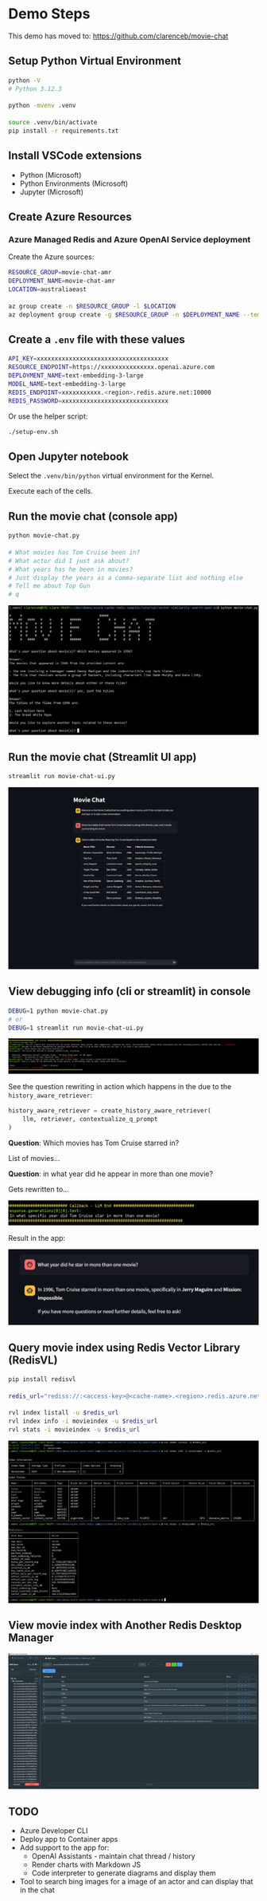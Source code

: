 # Demo Steps

This demo has moved to: https://github.com/clarenceb/movie-chat

## Setup Python Virtual Environment

```sh
python -V
# Python 3.12.3

python -mvenv .venv

source .venv/bin/activate
pip install -r requirements.txt
```

## Install VSCode extensions

* Python (Microsoft)
* Python Environments (Microsoft)
* Jupyter (Microsoft)

## Create Azure Resources

### Azure Managed Redis and Azure OpenAI Service deployment

Create the Azure sources:

```sh
RESOURCE_GROUP=movie-chat-amr
DEPLOYMENT_NAME=movie-chat-amr
LOCATION=australiaeast

az group create -n $RESOURCE_GROUP -l $LOCATION
az deployment group create -g $RESOURCE_GROUP -n $DEPLOYMENT_NAME --template-file main.bicep
```

## Create a `.env` file with these values

```sh
API_KEY=xxxxxxxxxxxxxxxxxxxxxxxxxxxxxxxxxxxxx
RESOURCE_ENDPOINT=https://xxxxxxxxxxxxxxx.openai.azure.com
DEPLOYMENT_NAME=text-embedding-3-large
MODEL_NAME=text-embedding-3-large
REDIS_ENDPOINT=xxxxxxxxxxx.<region>.redis.azure.net:10000
REDIS_PASSWORD=xxxxxxxxxxxxxxxxxxxxxxxxxxxxxx
```

Or use the helper script:

```sh
./setup-env.sh
```

## Open Jupyter notebook

Select the `.venv/bin/python` virtual environment for the Kernel.

Execute each of the cells.

## Run the movie chat (console app)

```sh
python movie-chat.py

# What movies has Tom Cruise been in?
# What actor did I just ask about?
# What years has he been in movies?
# Just display the years as a comma-separate list and nothing else
# Tell me about Top Gun
# q
```

![movie chat console](img/movie-chat-console.png "movie chat console")

## Run the movie chat (Streamlit UI app)

```sh
streamlit run movie-chat-ui.py
```

![movie chat streamlit ui](img/movie-chat-streamlit.png "movie chat streamlit ui")

## View debugging info (cli or streamlit) in console

```sh
DEBUG=1 python movie-chat.py
# or
DEBUG=1 streamlit run movie-chat-ui.py
```

![Debug Mode](img/debug-mode.png "Debug Mode")

See the question rewriting in action which happens in the due to the `history_aware_retriever`:

```python
history_aware_retriever = create_history_aware_retriever(
    llm, retriever, contextualize_q_prompt
)
```

**Question**: Which movies has Tom Cruise starred in?

List of movies...

**Question**: in what year did he appear in more than one movie?

Gets rewritten to...

![Debug Mode history aware retriever](img/debug-mode-history-aware-retriever.png "Debug Mode history aware retriever")

Result in the app:

![rewrite question example](img/rewrite-question.png "rewrite question example")

## Query movie index using Redis Vector Library (RedisVL)

```sh
pip install redisvl

redis_url="rediss://:<access-key>@<cache-name>.<region>.redis.azure.net:10000"

rvl index listall -u $redis_url
rvl index info -i movieindex -u $redis_url
rvl stats -i movieindex -u $redis_url
```

![Redis Vector Library (RedisVL)](img/rvl-cli.png "Redis Vector Library (RedisVL)")

## View movie index with Another Redis Desktop Manager

![Another Redis Desktop Manager](img/ardm.png "Another Redis Desktop Manager")

## TODO

* Azure Developer CLI
* Deploy app to Container apps
* Add support to the app for:
    * OpenAI Assistants - maintain chat thread / history
    * Render charts with Markdown JS
    * Code interpreter to generate diagrams and display them
* Tool to search bing images for a image of an actor and can display that in the chat
